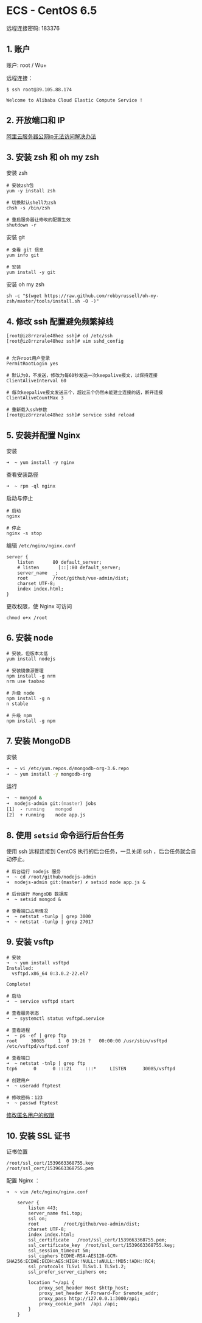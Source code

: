 # ECS - CentOS 6.5

远程连接密码: 183376

## 1. 账户

账户: root / Wu+

远程连接：

```shell
$ ssh root@39.105.88.174

Welcome to Alibaba Cloud Elastic Compute Service !
```

## 2. 开放端口和 IP

[阿里云服务器公网ip无法访问解决办法](https://yq.aliyun.com/articles/87135)

## 3. 安装 zsh 和 oh my zsh

安装 zsh

```shell
# 安装zsh包
yum -y install zsh

# 切换默认shell为zsh
chsh -s /bin/zsh

# 重启服务器让修改的配置生效
shutdown -r
```

安装 git

```shell
# 查看 git 信息
yum info git

# 安装
yum install -y git
```

安装 oh my zsh

```shell
sh -c "$(wget https://raw.github.com/robbyrussell/oh-my-zsh/master/tools/install.sh -O -)"
```

## 4. 修改 ssh 配置避免频繁掉线

```shell
[root@iz8rrzrale48hez ssh]# cd /etc/ssh
[root@iz8rrzrale48hez ssh]# vim sshd_config


# 允许root用户登录
PermitRootLogin yes

# 默认为0，不发送，修改为每60秒发送一次keepalive报文，以保持连接
ClientAliveInterval 60

# 每次keepalive报文发送三个，超过三个仍然未能建立连接的话，断开连接
ClientAliveCountMax 3

# 重新载入ssh参数
[root@iz8rrzrale48hez ssh]# service sshd reload
```

## 5. 安装并配置 Nginx

安装

```shell
➜  ~ yum install -y nginx
```

查看安装路径

```shell
➜  ~ rpm -ql nginx
```

启动与停止

```shell
# 启动
nginx

# 停止
nginx -s stop
```

编辑 `/etc/nginx/nginx.conf`

```text
server {
    listen       80 default_server;
    # listen       [::]:80 default_server;
    server_name  _;
    root         /root/github/vue-admin/dist;
    charset UTF-8;
    index index.html;
}
```

更改权限，使 Nginx 可访问

```shell
chmod o+x /root
```

## 6. 安装 node

```shell
# 安装，但版本太低
yum install nodejs

# 安装镜像源管理
npm install -g nrm
nrm use taobao

# 升级 node
npm install -g n
n stable

# 升级 npm
npm install -g npm
```

## 7. 安装 MongoDB

安装

```zsh
➜  ~ vi /etc/yum.repos.d/mongodb-org-3.6.repo
➜  ~ yum install -y mongodb-org
```

运行

```zsh
➜  ~ mongod &
➜  nodejs-admin git:(master) jobs
[1]  - running    mongod
[2]  + running    node app.js
```

## 8. 使用 `setsid` 命令运行后台任务

使用 ssh 远程连接到 CentOS 执行的后台任务，一旦关闭 ssh ，后台任务就会自动停止。

```shell
# 后台运行 nodejs 服务
➜  ~ cd /root/github/nodejs-admin
➜  nodejs-admin git:(master) ✗ setsid node app.js &

# 后台运行 MongoDB 数据库
➜  ~ setsid mongod &

# 查看端口占用情况
➜  ~ netstat -tunlp | grep 3000
➜  ~ netstat -tunlp | grep 27017
```

## 9. 安装 vsftp

```shell
# 安装
➜  ~ yum install vsftpd
Installed:
  vsftpd.x86_64 0:3.0.2-22.el7

Complete!

# 启动
➜  ~ service vsftpd start

# 查看服务状态
➜  ~ systemctl status vsftpd.service

# 查看进程
➜  ~ ps -ef | grep ftp
root     30085     1  0 19:26 ?   00:00:00 /usr/sbin/vsftpd /etc/vsftpd/vsftpd.conf

# 查看端口
➜  ~ netstat -tnlp | grep ftp
tcp6      0      0 :::21     :::*     LISTEN      30085/vsftpd
```

```shell
# 创建用户
➜  ~ useradd ftptest

# 修改密码：123
➜  ~ passwd ftptest
```

[修改匿名用户的权限](https://juejin.im/post/5ad56f6ef265da238f1309d4)

## 10. 安装 SSL 证书

证书位置

```text
/root/ssl_cert/1539663368755.key
/root/ssl_cert/1539663368755.pem
```

配置 Nginx ：

```shell
➜  ~ vim /etc/nginx/nginx.conf

    server {
        listen 443;
        server_name fn1.top;
        ssl on;
        root         /root/github/vue-admin/dist;
        charset UTF-8;
        index index.html;
        ssl_certificate   /root/ssl_cert/1539663368755.pem;
        ssl_certificate_key  /root/ssl_cert/1539663368755.key;
        ssl_session_timeout 5m;
        ssl_ciphers ECDHE-RSA-AES128-GCM-SHA256:ECDHE:ECDH:AES:HIGH:!NULL:!aNULL:!MD5:!ADH:!RC4;
        ssl_protocols TLSv1 TLSv1.1 TLSv1.2;
        ssl_prefer_server_ciphers on;

        location ^~/api {
            proxy_set_header Host $http_host;
            proxy_set_header X-Forward-For $remote_addr;
            proxy_pass http://127.0.0.1:3000/api;
            proxy_cookie_path  /api /api;
        }
    }